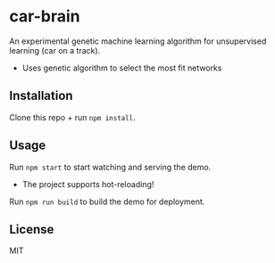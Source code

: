 # car-brain

An experimental genetic machine learning algorithm for unsupervised learning (car on a track).

- Uses genetic algorithm to select the most fit networks

## Installation

Clone this repo + run `npm install`.

## Usage

Run `npm start` to start watching and serving the demo.

- The project supports hot-reloading!

Run `npm run build` to build the demo for deployment.

## License

MIT
